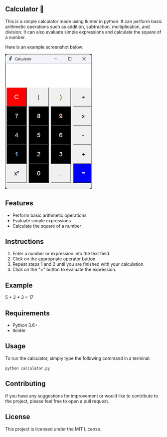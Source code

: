 ## Calculator 🧮

This is a simple calculator made using tkinter in python. It can perform basic arithmetic operations such as addition, subtraction, multiplication, and division. It can also evaluate simple expressions and calculate the square of a number.

Here is an example screenshot below: 

![Image of calculator](images/calculator.png)


## Features

* Perform basic arithmetic operations
* Evaluate simple expressions
* Calculate the square of a number

## Instructions

1. Enter a number or expression into the text field.
2. Click on the appropriate operator button.
3. Repeat steps 1 and 2 until you are finished with your calculation.
4. Click on the "=" button to evaluate the expression.

## Example

5 + 2 * 3 = 17

## Requirements

* Python 3.6+
* tkinter

## Usage

To run the calculator, simply type the following command in a terminal:

```python calculator.py```

## Contributing

If you have any suggestions for improvement or would like to contribute to the project, please feel free to open a pull request.

## License

This project is licensed under the MIT License.